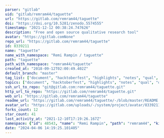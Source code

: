 ```yaml
---
parser: "gitlab"
uid: "gitlab/remram44/taguette"
url: "https://gitlab.com/remram44/taguette"
doi: "https://doi.org/10.5281/zenodo.5574555"
timestamp: "2021-12-12 00:38:24.747626"
description: "Free and open source qualitative research tool"
avatar: "https://gitlab.comNone"
repo_url: "https://gitlab.com/remram44/taguette"
id: 8339211
name: "taguette"
name_with_namespace: "Remi Rampin / taguette"
path: "taguette"
path_with_namespace: "remram44/taguette"
created_at: "2018-09-12T02:00:49.402Z"
default_branch: "master"
tag_list: ["document", "hacktoberfest", "highlights", "notes", "qual", "qualitative", "research", "tagging", "tags", "text"]
topics: ["document", "hacktoberfest", "highlights", "notes", "qual", "qualitative", "research", "tagging", "tags", "text"]
ssh_url_to_repo: "git@gitlab.com:remram44/taguette.git"
http_url_to_repo: "https://gitlab.com/remram44/taguette.git"
web_url: "https://gitlab.com/remram44/taguette"
readme_url: "https://gitlab.com/remram44/taguette/-/blob/master/README.rst"
avatar_url: "https://gitlab.com/uploads/-/system/project/avatar/8339211/taguette.png"
forks_count: 12
star_count: 41
last_activity_at: "2021-12-10T17:19:26.167Z"
namespace: {"id": 48543, "name": "Remi Rampin", "path": "remram44", "kind": "user", "full_path": "remram44", "parent_id": null, "avatar_url": "/uploads/-/system/user/avatar/42609/avatar.png", "web_url": "https://gitlab.com/remram44"}
date: "2024-04-06 14:19:25.101405"
---
```

